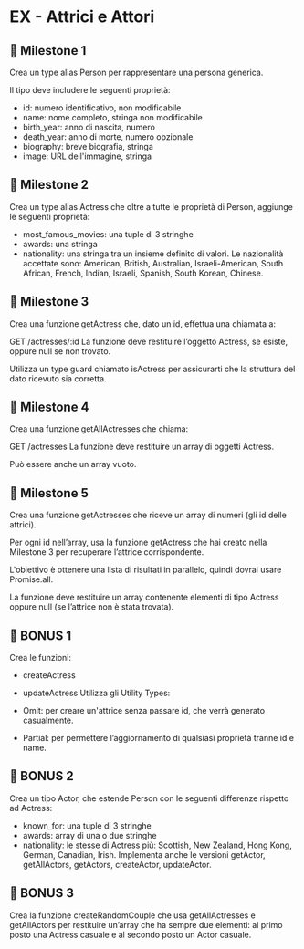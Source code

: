 # EX - Attrici e Attori

## 📌 Milestone 1
Crea un type alias Person per rappresentare una persona generica.

Il tipo deve includere le seguenti proprietà:

- id: numero identificativo, non modificabile
- name: nome completo, stringa non modificabile
- birth_year: anno di nascita, numero
- death_year: anno di morte, numero opzionale
- biography: breve biografia, stringa
- image: URL dell'immagine, stringa

## 📌 Milestone 2
Crea un type alias Actress che oltre a tutte le proprietà di Person, aggiunge le seguenti proprietà:

- most_famous_movies: una tuple di 3 stringhe
- awards: una stringa
- nationality: una stringa tra un insieme definito di valori.
Le nazionalità accettate sono: American, British, Australian, Israeli-American, South African, French, Indian, Israeli, Spanish, South Korean, Chinese.

## 📌 Milestone 3
Crea una funzione getActress che, dato un id, effettua una chiamata a:

GET /actresses/:id
La funzione deve restituire l’oggetto Actress, se esiste, oppure null se non trovato.

Utilizza un type guard chiamato isActress per assicurarti che la struttura del dato ricevuto sia corretta.


## 📌 Milestone 4
Crea una funzione getAllActresses che chiama:

GET /actresses
La funzione deve restituire un array di oggetti Actress.

Può essere anche un array vuoto.


## 📌 Milestone 5
Crea una funzione getActresses che riceve un array di numeri (gli id delle attrici).

Per ogni id nell’array, usa la funzione getActress che hai creato nella Milestone 3 per recuperare l’attrice corrispondente.

L'obiettivo è ottenere una lista di risultati in parallelo, quindi dovrai usare Promise.all.

La funzione deve restituire un array contenente elementi di tipo Actress oppure null (se l’attrice non è stata trovata).


## 🎯 BONUS 1
Crea le funzioni:

- createActress
- updateActress
Utilizza gli Utility Types:

- Omit: per creare un'attrice senza passare id, che verrà generato casualmente.
- Partial: per permettere l’aggiornamento di qualsiasi proprietà tranne id e name.

## 🎯 BONUS 2
Crea un tipo Actor, che estende Person con le seguenti differenze rispetto ad Actress:

- known_for: una tuple di 3 stringhe
- awards: array di una o due stringhe
- nationality: le stesse di Actress più:
Scottish, New Zealand, Hong Kong, German, Canadian, Irish.
Implementa anche le versioni getActor, getAllActors, getActors, createActor, updateActor.


## 🎯 BONUS 3
Crea la funzione createRandomCouple che usa getAllActresses e getAllActors per restituire un’array che ha sempre due elementi: al primo posto una Actress casuale e al secondo posto un Actor casuale.